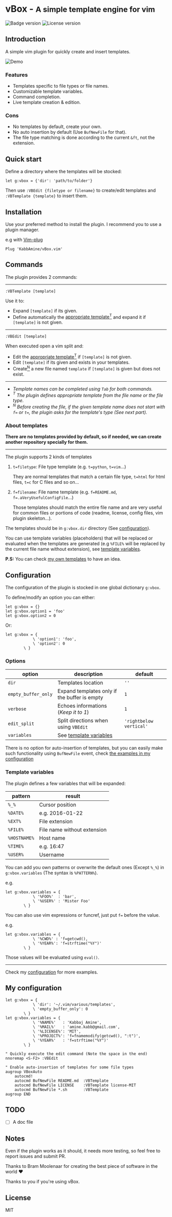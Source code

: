 # vBox - <small>A simple template engine for vim</small>

![Badge version](https://img.shields.io/badge/version-0.1.0-blue.svg?style=flat-square "Badge for version")
![License version](https://img.shields.io/badge/license-MIT-blue.svg?style=flat-square "Badge for license")

Introduction
------------

A simple vim plugin for quickly create and insert templates.

![Demo](.img/demo.gif "Use case demo")

### Features

- Templates specific to file types or file names.
- Customizable template variables.
- Command completion.
- Live template creation & edition.

### Cons

- No templates by default, create your own.
- No auto insertion by default (Use `BufNewFile` for that).
- The file type matching is done according to the current `&ft`, not the extension.

Quick start
-----------

Define a directory where the templates will be stocked:

```
let g:vbox = {'dir': 'path/to/folder'}
```

Then use `:VBEdit {filetype or filename}` to create/edit templates and `:VBTemplate {template}` to insert them.

Installation
-----------

Use your preferred method to install the plugin. I recommend you to use a plugin manager.

e.g with [Vim-plug](https://github.com/junegunn/vim-plug)

```
Plug 'KabbAmine/vBox.vim'
```

Commands
--------

The plugin provides 2 commands:

-----------------

```
:VBTemplate [template]
```

Use it to:

- Expand `[template]` if its given.
- Define automatically the [appropriate template<sup>T</sup>](#star) and expand it if `[template]` is not given.

-----------------

```
:VBEdit [template]
```

When executed open a vim split and:

- Edit the [appropriate template<sup>T</sup>]("#star") if `[template]` is not given.
- Edit `[template]` if its given and exists in your templates.
- Create[<sup>N</sup>](#new) a new file named `template` if `[template]` is given but does not exist.

-----------------

- *Template names can be completed using `Tab` for both commands.*
- *<a id="star"><sup>T</sup></a> The plugin defines appropriate template from the file name or the file type.*
- *<a id="new"><sup>N</sup></a> Before creating the file, if the given template name does not start with `f=` or `t=`, the plugin asks for the template's type (See next part).*

### About templates

**There are no templates provided by default, so if needed, we can create another repository specially for them.**

----------------
The plugin supports 2 kinds of templates

1. `t=filetype`: File type template (e.g. `t=python`, `t=vim`...)

	They are normal templates that match a certain file type, `t=html` for html files, `t=c` for C files and so on...

2. `f=filename`: File name template (e.g. `f=README.md`, `f=.aVeryUsefulConfigFile`...)

	Those templates should match the entire file name and are very useful for common files or portions of code (readme, license, config files, vim plugin skeleton...).

The templates should be in `g:vbox.dir` directory (See [configuration](#configuration)).

You can use template variables (placeholders) that will be replaced or evaluated when the templates are generated (e.g `%FILE%` will be replaced by the current file name without extension), see [template variables](#variables).

**P.S:** You can check [my own templates](https://github.com/KabbAmine/myVimFiles/tree/master/various/templates) to have an idea.


Configuration <a id="configuration"></a>
-------------

The configuration of the plugin is stocked in one global dictionary `g:vbox`.

To define/modify an option you can either:

```
let g:vbox = {}
let g:vbox.option1 = 'foo'
let g:vbox.option2 = 0
```

Or:

```
let g:vbox = {
			\ 'option1': 'foo',
			\ 'option2': 0
		\ }
```

### Options

| option                    | description                                         | default                 |
| ------------------------- | --------------------------------------------------- | -------------------     |
| `dir`                     | Templates location                                  | `''`                    |
| `empty_buffer_only`       | Expand templates only if the buffer is empty        | `1`                     |
| `verbose`                 | Echoes informations (*Keep it to 1*)                | `1`                     |
| `edit_split`              | Split directions when using `VBEdit`                | `'rightbelow vertical'` |
| `variables`               | See [template variables](#variables)                |

There is no option for auto-insertion of templates, but you can easily make such functionality using `BufNewFile` event, check [the examples in my configuration](#myconfiguration)

### Template variables <a id="variables"></a>

The plugin defines a few variables that will be expanded:

| pattern                   | result                      |
| ------------------------- | -------------------------   |
| `%_%`                     | Cursor position             |
| `%DATE%`                  | e.g. 2016-01-22             |
| `%EXT%`                   | File extension              |
| `%FILE%`                  | File name without extension |
| `%HOSTNAME%`              | Host name                   |
| `%TIME%`                  | e.g. 16:47                  |
| `%USER%`                  | Username                    |

You can add you own patterns or overwrite the default ones (Except `%_%`) in `g:vbox.variables` (The syntax is `%PATTERN%`).

e.g.

```
let g:vbox.variables = {
			\ '%FOO%'  : 'bar',
			\ '%USER%' : 'Mister Foo'
		\ }
```

You can also use vim expressions or funcref, just put `f=` before the value.

e.g.

```
let g:vbox.variables = {
			\ '%CWD%' : 'f=getcwd(),
			\ '%YEAR%': 'f=strftime("%Y")'
		\ }
```

Those values will be evaluated using `eval()`.

---------------------------

Check my [configuration](#configuration) for more examples.

## My configuration <a id="myconfiguration"></a>

```
let g:vbox = {
			\ 'dir': '~/.vim/various/templates',
			\ 'empty_buffer_only': 0
		\ }
let g:vbox.variables = {
			\ '%NAME%'   : 'Kabbaj Amine',
			\ '%MAIL%'   : 'amine.kabb@gmail.com',
			\ '%LICENSE%': 'MIT',
			\ '%PROJECT%': 'f=fnamemodify(getcwd(), ":t")',
			\ '%YEAR%'   : 'f=strftime("%Y")'
		\ }

" Quickly execute the edit command (Note the space in the end)
nnoremap <S-F2> :VBEdit 

" Enable auto-insertion of templates for some file types
augroup VBoxAuto
	autocmd!
	autocmd BufNewFile README.md  :VBTemplate
	autocmd BufNewFile LICENSE    :VBTemplate license-MIT
	autocmd BufNewFile *.sh       :VBTemplate
augroup END
```

## TODO

- [ ] A doc file

## Notes

Even if the plugin works as it should, it needs more testing, so feel free to report issues and submit PR.

Thanks to Bram Moolenaar for creating the best piece of software in the world :heart:

Thanks to you if you're using vBox.

## License

MIT
